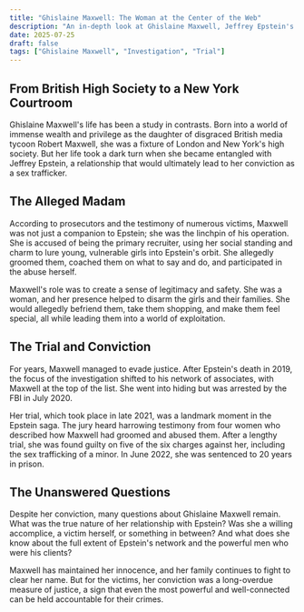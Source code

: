 ```yaml
---
title: "Ghislaine Maxwell: The Woman at the Center of the Web"
description: "An in-depth look at Ghislaine Maxwell, Jeffrey Epstein's longtime associate, and her role as the alleged madam at the heart of his sex trafficking operation."
date: 2025-07-25
draft: false
tags: ["Ghislaine Maxwell", "Investigation", "Trial"]
---
```


## From British High Society to a New York Courtroom

Ghislaine Maxwell's life has been a study in contrasts. Born into a world of immense wealth and privilege as the daughter of disgraced British media tycoon Robert Maxwell, she was a fixture of London and New York's high society. But her life took a dark turn when she became entangled with Jeffrey Epstein, a relationship that would ultimately lead to her conviction as a sex trafficker.

## The Alleged Madam

According to prosecutors and the testimony of numerous victims, Maxwell was not just a companion to Epstein; she was the linchpin of his operation. She is accused of being the primary recruiter, using her social standing and charm to lure young, vulnerable girls into Epstein's orbit. She allegedly groomed them, coached them on what to say and do, and participated in the abuse herself.

Maxwell's role was to create a sense of legitimacy and safety. She was a woman, and her presence helped to disarm the girls and their families. She would allegedly befriend them, take them shopping, and make them feel special, all while leading them into a world of exploitation.

## The Trial and Conviction

For years, Maxwell managed to evade justice. After Epstein's death in 2019, the focus of the investigation shifted to his network of associates, with Maxwell at the top of the list. She went into hiding but was arrested by the FBI in July 2020.

Her trial, which took place in late 2021, was a landmark moment in the Epstein saga. The jury heard harrowing testimony from four women who described how Maxwell had groomed and abused them. After a lengthy trial, she was found guilty on five of the six charges against her, including the sex trafficking of a minor. In June 2022, she was sentenced to 20 years in prison.

## The Unanswered Questions

Despite her conviction, many questions about Ghislaine Maxwell remain. What was the true nature of her relationship with Epstein? Was she a willing accomplice, a victim herself, or something in between? And what does she know about the full extent of Epstein's network and the powerful men who were his clients?

Maxwell has maintained her innocence, and her family continues to fight to clear her name. But for the victims, her conviction was a long-overdue measure of justice, a sign that even the most powerful and well-connected can be held accountable for their crimes.
